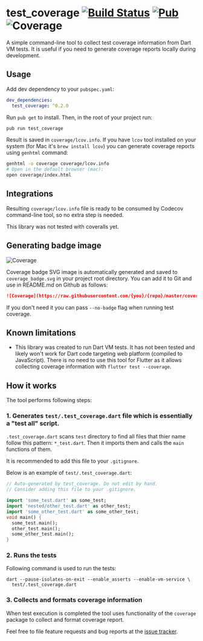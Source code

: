 # test_coverage [![Build Status](https://travis-ci.com/pulyaevskiy/test-coverage.svg?branch=master)](https://travis-ci.com/pulyaevskiy/test-coverage) [![Pub](https://img.shields.io/pub/v/test_coverage.svg?style=flat)](https://pub.dartlang.org/packages/test_coverage) ![Coverage](https://raw.githubusercontent.com/pulyaevskiy/test-coverage/master/coverage_badge.svg?sanitize=true)

A simple command-line tool to collect test coverage information from
Dart VM tests. It is useful if you need to generate coverage reports
locally during development.

## Usage

Add dev dependency to your `pubspec.yaml`:

```yaml
dev_dependencies:
  test_coverage: ^0.2.0
```

Run `pub get` to install. Then, in the root of your project run:

```bash
pub run test_coverage
```

Result is saved in `coverage/lcov.info`. If you have `lcov` tool
installed on your system (for Mac it's `brew install lcov`) you can
generate coverage reports using `genhtml` command:

```bash
genhtml -o coverage coverage/lcov.info
# Open in the default browser (mac):
open coverage/index.html
```

## Integrations

Resulting `coverage/lcov.info` file is ready to be consumed by
Codecov command-line tool, so no extra step is needed.

This library was not tested with coveralls yet.

## Generating badge image

![Coverage](https://raw.githubusercontent.com/pulyaevskiy/test-coverage/master/coverage_badge.svg?sanitize=true)

Coverage badge SVG image is automatically generated and saved to `coverage_badge.svg` in your
project root directory. You can add it to Git and use in README.md on Github as follows:

```md
![Coverage](https://raw.githubusercontent.com/{you}/{repo}/master/coverage_badge.svg?sanitize=true)
```

If you don't need it you can pass `--no-badge` flag when running test coverage.

## Known limitations

* This library was created to run Dart VM tests. It has not been tested
  and likely won't work for Dart code targeting web platform (compiled
  to JavaScript). There is no need to use this tool for Flutter as it
  allows collecting coverage information with `flutter test --coverage`.

## How it works

The tool performs following steps:

### 1. Generates `test/.test_coverage.dart` file which is essentially a "test all" script.

`.test_coverage.dart` scans `test` directory to find all files that thier name follow this pattern: `*_test.dart`. Then it imports them and calls the `main` functions of them.

It is recommended to add this file to your `.gitignore`.

Below is an example of `test/.test_coverage.dart`:

```dart
// Auto-generated by test_coverage. Do not edit by hand.
// Consider adding this file to your .gitignore.

import 'some_test.dart' as some_test;
import 'nested/other_test.dart' as other_test;
import 'some_other_test.dart' as some_other_test;
void main() {
  some_test.main();
  other_test.main();
  some_other_test.main();
}
```

### 2. Runs the tests

Following command is used to run the tests:

```
dart --pause-isolates-on-exit --enable_asserts --enable-vm-service \
  test/.test_coverage.dart
```

### 3. Collects and formats coverage information

When test execution is completed the tool uses functionality of the
`coverage` package to collect and format coverage report.

Feel free to file feature requests and bug reports at the
[issue tracker][].

[issue tracker]: https://github.com/pulyaevskiy/test-coverage/issues
